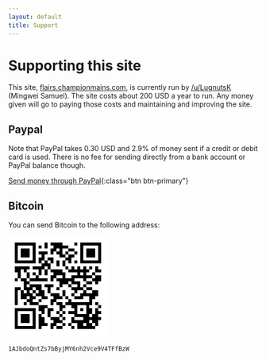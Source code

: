 ```yaml
---
layout: default
title: Support
---
```



# Supporting this site

This site, [flairs.championmains.com](http://flairs.championmains.com/), is currently run
by [/u/LugnutsK](https://www.reddit.com/u/LugnutsK) (Mingwei Samuel). The site costs about
200 USD a year to run. Any money given will go to paying those costs and maintaining
and improving the site.


## Paypal

Note that PayPal takes 0.30 USD and 2.9% of money sent if a credit or debit card is used.
There is no fee for sending directly from a bank account or PayPal balance though.

[Send money through PayPal](https://paypal.me/MingweiSamuel){:class="btn btn-primary"}

## Bitcoin

You can send Bitcoin to the following address:

![](./img/bitcoin-qr.png)

`1AJbdoQntZs7bByjMY6nh2Vce9V4TFfBzW`
